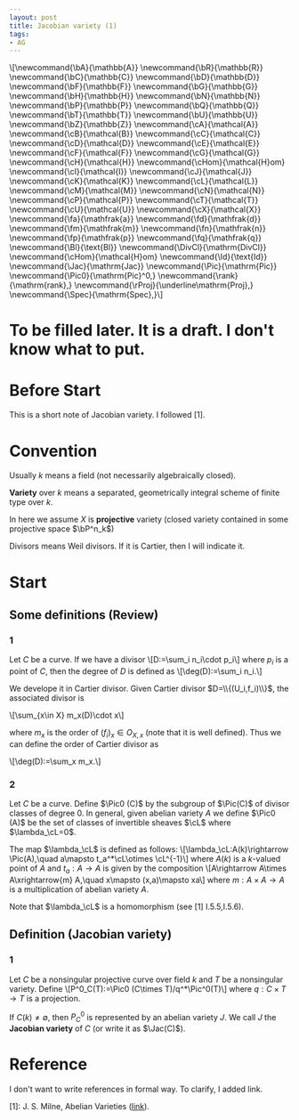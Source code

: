 ```yaml
---
layout: post
title: Jacobian variety (1)
tags: 
- AG
---
```


\\[\newcommand{\bA}{\mathbb{A}}
\newcommand{\bR}{\mathbb{R}}
\newcommand{\bC}{\mathbb{C}}
\newcommand{\bD}{\mathbb{D}}
\newcommand{\bF}{\mathbb{F}}
\newcommand{\bG}{\mathbb{G}}
\newcommand{\bH}{\mathbb{H}}
\newcommand{\bN}{\mathbb{N}}
\newcommand{\bP}{\mathbb{P}}
\newcommand{\bQ}{\mathbb{Q}}
\newcommand{\bT}{\mathbb{T}}
\newcommand{\bU}{\mathbb{U}}
\newcommand{\bZ}{\mathbb{Z}}
\newcommand{\cA}{\mathcal{A}}
\newcommand{\cB}{\mathcal{B}}
\newcommand{\cC}{\mathcal{C}}
\newcommand{\cD}{\mathcal{D}}
\newcommand{\cE}{\mathcal{E}}
\newcommand{\cF}{\mathcal{F}}
\newcommand{\cG}{\mathcal{G}}
\newcommand{\cH}{\mathcal{H}}
\newcommand{\cHom}{\mathcal{H}om}
\newcommand{\cI}{\mathcal{I}}
\newcommand{\cJ}{\mathcal{J}}
\newcommand{\cK}{\mathcal{K}}
\newcommand{\cL}{\mathcal{L}}
\newcommand{\cM}{\mathcal{M}}
\newcommand{\cN}{\mathcal{N}}
\newcommand{\cP}{\mathcal{P}}
\newcommand{\cT}{\mathcal{T}}
\newcommand{\cU}{\mathcal{U}}
\newcommand{\cX}{\mathcal{X}}
\newcommand{\fa}{\mathfrak{a}}
\newcommand{\fd}{\mathfrak{d}}
\newcommand{\fm}{\mathfrak{m}}
\newcommand{\fn}{\mathfrak{n}}
\newcommand{\fp}{\mathfrak{p}}
\newcommand{\fq}{\mathfrak{q}}
\newcommand{\Bl}{\text{Bl}}
\newcommand{\DivCl}{\mathrm{DivCl}}
\newcommand{\cHom}{\mathcal{H}om}
\newcommand{\Id}{\text{Id}}
\newcommand{\Jac}{\mathrm{Jac}}
\newcommand{\Pic}{\mathrm{Pic}}
\newcommand{\Pic0}{\mathrm{Pic}^0\,}
\newcommand{\rank}{\mathrm{rank}\,}
\newcommand{\rProj}{\underline\mathrm{Proj}\,}
\newcommand{\Spec}{\mathrm{Spec}\,}\\]

# To be filled later. It is a draft. I don't know what to put.

# Before Start

This is a short note of Jacobian variety. I followed \[1\].

# Convention

Usually $k$ means a field (not necessarily algebraically closed).

**Variety** over $k$ means a separated, geometrically integral scheme of finite type over $k$.

In here we assume $X$ is **projective** variety (closed variety contained in some projective space $\bP^n_k$)

Divisors means Weil divisors. If it is Cartier, then I will indicate it.

# Start

## Some definitions (Review)

### 1

Let $C$ be a curve. If we have a divisor 
\\[D:=\sum_i n_i\cdot p_i\\]
where $p_i$ is a point of $C$, then the degree of $D$ is defined as 
\\[\deg(D):=\sum_i n_i.\\]

We develope it in Cartier divisor. Given Cartier divisor $D=\\{(U_i,f_i)\\}$, the associated divisor is

\\[\sum_{x\in X} m_x(D)\cdot x\\]

where $m_x$ is the order of $(f_i)_x\in O_{X,x}$ (note that it is well defined). Thus we can define the order of Cartier divisor as  

\\[\deg(D):=\sum_x m_x.\\]

### 2

Let $C$ be a curve. Define $\Pic0 (C)$ by the subgroup of $\Pic(C)$ of divisor classes of degree $0$. In general, given abelian variety $A$ we define $\Pic0 (A)$ be the set of classes of invertible sheaves $\cL$ where $\lambda_\cL=0$. 

The map $\lambda_\cL$ is defined as follows:
\\[\lambda_\cL:A(k)\rightarrow \Pic(A),\quad a\mapsto t_a^*\cL\otimes \cL^{-1}\\]
where $A(k)$ is a $k$-valued point of $A$ and  $t_a:A\rightarrow A$ is given by the composition
\\[A\rightarrow A\times A\xrightarrow{m} A,\quad x\mapsto (x,a)\mapsto xa\\]
where $m:A\times A\rightarrow A$ is a multiplication of abelian variety $A$.

Note that $\lambda_\cL$ is a homomorphism (see \[1\] I.5.5,I.5.6).

## Definition (Jacobian variety)

### 1

Let $C$ be a nonsingular projective curve over field $k$ and $T$ be a nonsingular variety. Define
\\[P^0_C(T):=\Pic0 (C\times T)/q^*\Pic^0(T)\\] 
where $q:C\times T\rightarrow T$ is a projection.

If $C(k)\neq\emptyset$, then  $P^0_C$ is represented by an abelian variety $J$. We call $J$ the **Jacobian variety** of $C$ (or write it as $\Jac(C)$).



# Reference

I don't want to write references in formal way. To clarify, I added link.

\[1\]: J. S. Milne, Abelian Varieties ([link](https://www.jmilne.org/math/CourseNotes/AV.pdf)).